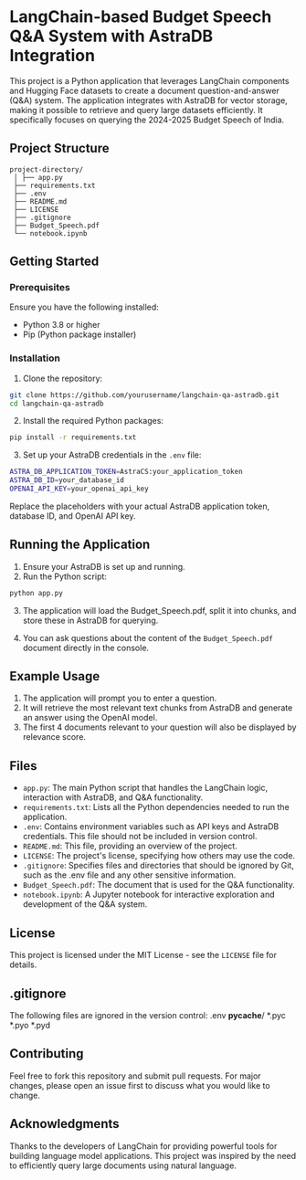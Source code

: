 # LangChain-based Budget Speech Q&A System with AstraDB Integration

This project is a Python application that leverages LangChain components and Hugging Face datasets to create a document question-and-answer (Q&A) system. The application integrates with AstraDB for vector storage, making it possible to retrieve and query large datasets efficiently. It specifically focuses on querying the 2024-2025 Budget Speech of India.

## Project Structure
```
project-directory/
 │ ├── app.py 
 ├── requirements.txt 
 ├── .env 
 ├── README.md 
 ├── LICENSE 
 ├── .gitignore 
 ├── Budget_Speech.pdf 
 └── notebook.ipynb
```
 
## Getting Started

### Prerequisites

Ensure you have the following installed:
- Python 3.8 or higher
- Pip (Python package installer)

### Installation

1. Clone the repository:

```bash
git clone https://github.com/yourusername/langchain-qa-astradb.git
cd langchain-qa-astradb
``` 

2. Install the required Python packages:

```bash 
pip install -r requirements.txt
```

3. Set up your AstraDB credentials in the `.env` file:

```bash
ASTRA_DB_APPLICATION_TOKEN=AstraCS:your_application_token
ASTRA_DB_ID=your_database_id
OPENAI_API_KEY=your_openai_api_key
```

Replace the placeholders with your actual AstraDB application token, database ID, and OpenAI API key.

## Running the Application

1. Ensure your AstraDB is set up and running.
2. Run the Python script:

```bash
python app.py
```

3. The application will load the Budget_Speech.pdf, split it into chunks, and store these in AstraDB for querying.

4. You can ask questions about the content of the `Budget_Speech.pdf` document directly in the console.

## Example Usage
1. The application will prompt you to enter a question.
2. It will retrieve the most relevant text chunks from AstraDB and generate an answer using the OpenAI model.
3. The first 4 documents relevant to your question will also be displayed by relevance score.

## Files

- `app.py`: The main Python script that handles the LangChain logic, interaction with AstraDB, and Q&A functionality.
- `requirements.txt`: Lists all the Python dependencies needed to run the application.
- `.env`: Contains environment variables such as API keys and AstraDB credentials. This file should not be included in version control.
- `README.md`: This file, providing an overview of the project.
- `LICENSE`: The project's license, specifying how others may use the code.
- `.gitignore`: Specifies files and directories that should be ignored by Git, such as the .env file and any other sensitive information.
- `Budget_Speech.pdf`: The document that is used for the Q&A functionality.
- `notebook.ipynb`: A Jupyter notebook for interactive exploration and development of the Q&A system.

## License
This project is licensed under the MIT License - see the `LICENSE` file for details.

## .gitignore
The following files are ignored in the version control:
.env
__pycache__/
*.pyc
*.pyo
*.pyd

## Contributing
Feel free to fork this repository and submit pull requests. For major changes, please open an issue first to discuss what you would like to change.

## Acknowledgments
Thanks to the developers of LangChain for providing powerful tools for building language model applications.
This project was inspired by the need to efficiently query large documents using natural language.

